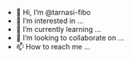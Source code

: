 - 👋 Hi, I’m @tarnasi-fibo
- 👀 I’m interested in ...
- 🌱 I’m currently learning ...
- 💞️ I’m looking to collaborate on ...
- 📫 How to reach me ...

<!---
tarnasi-fibo/tarnasi-fibo is a ✨ special ✨ repository because its `README.md` (this file) appears on your GitHub profile.
You can click the Preview link to take a look at your changes.
--->
